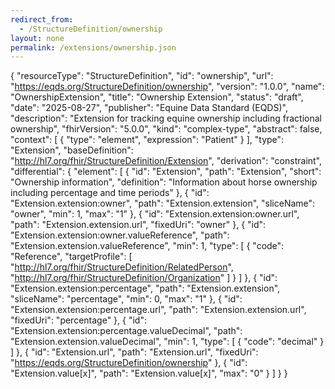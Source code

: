 ```yaml
---
redirect_from:
  - /StructureDefinition/ownership
layout: none
permalink: /extensions/ownership.json
---
```

{
  "resourceType": "StructureDefinition",
  "id": "ownership",
  "url": "https://eqds.org/StructureDefinition/ownership",
  "version": "1.0.0",
  "name": "OwnershipExtension",
  "title": "Ownership Extension",
  "status": "draft",
  "date": "2025-08-27",
  "publisher": "Equine Data Standard (EQDS)",
  "description": "Extension for tracking equine ownership including fractional ownership",
  "fhirVersion": "5.0.0",
  "kind": "complex-type",
  "abstract": false,
  "context": [
    {
      "type": "element",
      "expression": "Patient"
    }
  ],
  "type": "Extension",
  "baseDefinition": "http://hl7.org/fhir/StructureDefinition/Extension",
  "derivation": "constraint",
  "differential": {
    "element": [
      {
        "id": "Extension",
        "path": "Extension",
        "short": "Ownership information",
        "definition": "Information about horse ownership including percentage and time periods"
      },
      {
        "id": "Extension.extension:owner",
        "path": "Extension.extension",
        "sliceName": "owner",
        "min": 1,
        "max": "1"
      },
      {
        "id": "Extension.extension:owner.url",
        "path": "Extension.extension.url",
        "fixedUri": "owner"
      },
      {
        "id": "Extension.extension:owner.valueReference",
        "path": "Extension.extension.valueReference",
        "min": 1,
        "type": [
          {
            "code": "Reference",
            "targetProfile": [
              "http://hl7.org/fhir/StructureDefinition/RelatedPerson",
              "http://hl7.org/fhir/StructureDefinition/Organization"
            ]
          }
        ]
      },
      {
        "id": "Extension.extension:percentage",
        "path": "Extension.extension",
        "sliceName": "percentage",
        "min": 0,
        "max": "1"
      },
      {
        "id": "Extension.extension:percentage.url",
        "path": "Extension.extension.url",
        "fixedUri": "percentage"
      },
      {
        "id": "Extension.extension:percentage.valueDecimal",
        "path": "Extension.extension.valueDecimal",
        "min": 1,
        "type": [
          {
            "code": "decimal"
          }
        ]
      },
      {
        "id": "Extension.url",
        "path": "Extension.url",
        "fixedUri": "https://eqds.org/StructureDefinition/ownership"
      },
      {
        "id": "Extension.value[x]",
        "path": "Extension.value[x]",
        "max": "0"
      }
    ]
  }
}